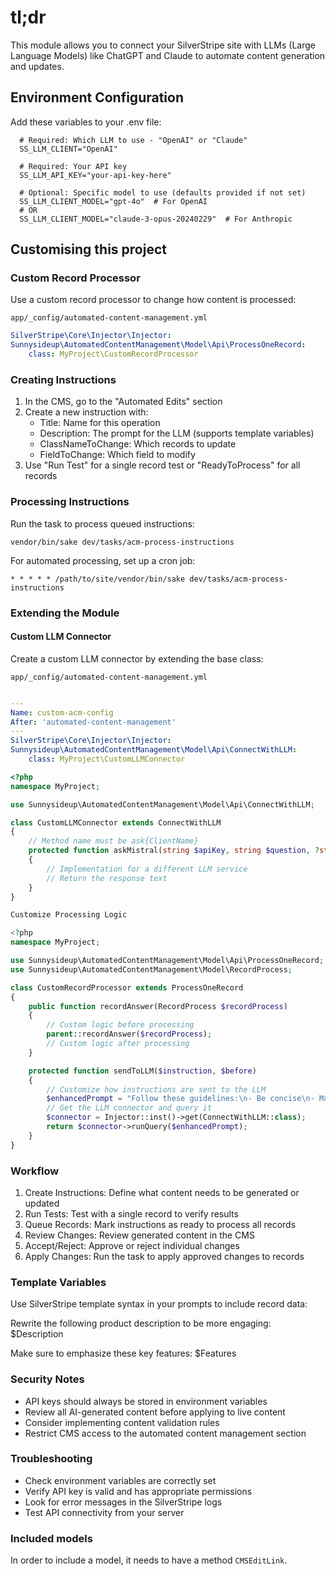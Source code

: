 # tl;dr

This module allows you to connect your SilverStripe site with LLMs (Large Language Models) like ChatGPT and Claude to automate content generation and updates.

## Environment Configuration

Add these variables to your .env file:

```shell
  # Required: Which LLM to use - "OpenAI" or "Claude"
  SS_LLM_CLIENT="OpenAI"

  # Required: Your API key
  SS_LLM_API_KEY="your-api-key-here"

  # Optional: Specific model to use (defaults provided if not set)
  SS_LLM_CLIENT_MODEL="gpt-4o"  # For OpenAI
  # OR
  SS_LLM_CLIENT_MODEL="claude-3-opus-20240229"  # For Anthropic
```

## Customising this project

### Custom Record Processor

Use a custom record processor to change how content is processed:

`app/_config/automated-content-management.yml`

```yml
SilverStripe\Core\Injector\Injector:
Sunnysideup\AutomatedContentManagement\Model\Api\ProcessOneRecord:
    class: MyProject\CustomRecordProcessor
```

### Creating Instructions

1. In the CMS, go to the "Automated Edits" section
2. Create a new instruction with:
    - Title: Name for this operation
    - Description: The prompt for the LLM (supports template variables)
    - ClassNameToChange: Which records to update
    - FieldToChange: Which field to modify
3. Use "Run Test" for a single record test or "ReadyToProcess" for all records

### Processing Instructions

Run the task to process queued instructions:

`vendor/bin/sake dev/tasks/acm-process-instructions`

For automated processing, set up a cron job:

```shell
* * * * * /path/to/site/vendor/bin/sake dev/tasks/acm-process-instructions
```

### Extending the Module

#### Custom LLM Connector

Create a custom LLM connector by extending the base class:

`app/_config/automated-content-management.yml`

```yml

---
Name: custom-acm-config
After: 'automated-content-management'
---
SilverStripe\Core\Injector\Injector:
Sunnysideup\AutomatedContentManagement\Model\Api\ConnectWithLLM:
    class: MyProject\CustomLLMConnector
```

```php
<?php
namespace MyProject;

use Sunnysideup\AutomatedContentManagement\Model\Api\ConnectWithLLM;

class CustomLLMConnector extends ConnectWithLLM
{
    // Method name must be ask{ClientName}
    protected function askMistral(string $apiKey, string $question, ?string $model = null): string
    {
        // Implementation for a different LLM service
        // Return the response text
    }
}

Customize Processing Logic

<?php
namespace MyProject;

use Sunnysideup\AutomatedContentManagement\Model\Api\ProcessOneRecord;
use Sunnysideup\AutomatedContentManagement\Model\RecordProcess;

class CustomRecordProcessor extends ProcessOneRecord
{
    public function recordAnswer(RecordProcess $recordProcess)
    {
        // Custom logic before processing
        parent::recordAnswer($recordProcess);
        // Custom logic after processing
    }

    protected function sendToLLM($instruction, $before)
    {
        // Customize how instructions are sent to the LLM
        $enhancedPrompt = "Follow these guidelines:\n- Be concise\n- Maintain brand voice\n\n" . $instruction;
        // Get the LLM connector and query it
        $connector = Injector::inst()->get(ConnectWithLLM::class);
        return $connector->runQuery($enhancedPrompt);
    }
}
```

### Workflow

1. Create Instructions: Define what content needs to be generated or updated
2. Run Tests: Test with a single record to verify results
3. Queue Records: Mark instructions as ready to process all records
4. Review Changes: Review generated content in the CMS
5. Accept/Reject: Approve or reject individual changes
6. Apply Changes: Run the task to apply approved changes to records

### Template Variables

Use SilverStripe template syntax in your prompts to include record data:

Rewrite the following product description to be more engaging:
$Description

Make sure to emphasize these key features: $Features

### Security Notes

- API keys should always be stored in environment variables
- Review all AI-generated content before applying to live content
- Consider implementing content validation rules
- Restrict CMS access to the automated content management section

### Troubleshooting

- Check environment variables are correctly set
- Verify API key is valid and has appropriate permissions
- Look for error messages in the SilverStripe logs
- Test API connectivity from your server

### Included models

In order to include a model, it needs to have a method `CMSEditLink`. 
